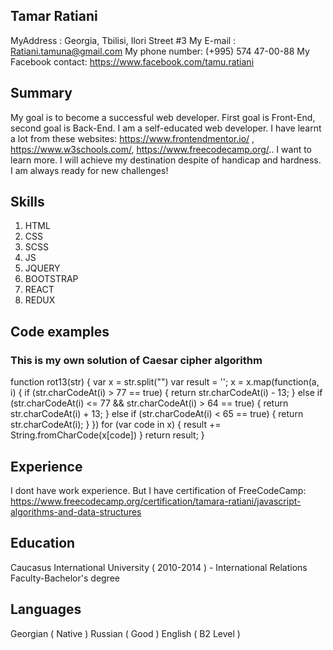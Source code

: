 ## Tamar Ratiani

 MyAddress :  Georgia, Tbilisi, Ilori Street #3
 My E-mail :	Ratiani.tamuna@gmail.com 
 My phone number: (+995) 574 47-00-88
 My Facebook contact: https://www.facebook.com/tamu.ratiani

## Summary
My goal is to become a successful web developer. First goal is Front-End, second goal is Back-End. I am a self-educated web developer. I have learnt a lot from these websites: https://www.frontendmentor.io/ , https://www.w3schools.com/, https://www.freecodecamp.org/.. I want to learn more.  I will achieve my destination despite of handicap and hardness. I am always ready for new challenges!

## Skills

 1. HTML
 2. CSS
 3. SCSS
 4. JS
 5. JQUERY
 6. BOOTSTRAP
 7. REACT
 8. REDUX

## Code examples
### This is my own solution of  Caesar cipher algorithm
function  rot13(str) {
var  x = str.split("")
var  result = '';
x = x.map(function(a, i) {
if (str.charCodeAt(i) > 77 == true) {
return  str.charCodeAt(i) - 13;
}
else  if (str.charCodeAt(i) <= 77 && str.charCodeAt(i) > 64 == true) {
return  str.charCodeAt(i) + 13;
}
else  if (str.charCodeAt(i) < 65 == true) {
return  str.charCodeAt(i);
}
})
for (var  code  in  x) {
result += String.fromCharCode(x[code])
}
return  result;
}

## Experience

I dont have work experience. But I have certification of FreeCodeCamp: https://www.freecodecamp.org/certification/tamara-ratiani/javascript-algorithms-and-data-structures

## Education

 Caucasus International University ( 2010-2014 ) - International Relations Faculty-Bachelor's degree

## Languages

Georgian ( Native ) 
Russian ( Good )
English ( B2 Level ) 